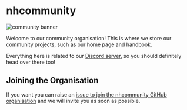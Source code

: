 # nhcommunity

![community banner](https://raw.githubusercontent.com/nhcommunity/.github/main/banner.png)

Welcome to our community organisation! This is where we store our community projects, such as our home page and handbook.

Everything here is related to our [Discord server](https://chat.nhcarrigan.com), so you should definitely head over there too!

## Joining the Organisation

If you want you can raise an [issue to join the nhcommunity GitHub organisation](https://github.com/nhcommunity/community/issues/new?assignees=nhcarrigan&labels=%F0%9F%9A%A6+status%3A+awaiting+triage&template=join_org.yml&title=%5BORG%5D+Invite+me+to+the+organization) and we will invite you as soon as possible.
